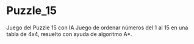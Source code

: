 # Puzzle_15
Juego del Puzzle 15 con IA
Juego de ordenar números del 1 al 15 en una tabla de 4x4, resuelto con ayuda de algoritmo A*.
